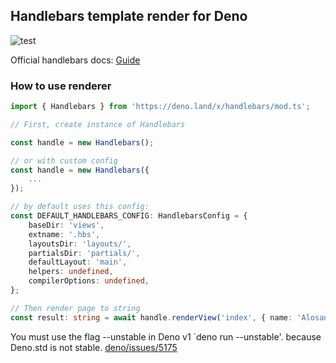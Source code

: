 ## Handlebars template render for Deno

![test](https://github.com/alosaur/handlebars/workflows/test/badge.svg)

Official handlebars docs: [Guide](https://handlebarsjs.com/guide)

### How to use renderer

```ts
import { Handlebars } from 'https://deno.land/x/handlebars/mod.ts';

// First, create instance of Handlebars

const handle = new Handlebars();

// or with custom config
const handle = new Handlebars({
    ...
});

// by default uses this config:
const DEFAULT_HANDLEBARS_CONFIG: HandlebarsConfig = {
    baseDir: 'views',
    extname: '.hbs',
    layoutsDir: 'layouts/',
    partialsDir: 'partials/',
    defaultLayout: 'main',
    helpers: undefined,
    compilerOptions: undefined,
};

// Then render page to string
const result: string = await handle.renderView('index', { name: 'Alosaur' });

```

You must use the flag --unstable in Deno v1 `deno run --unstable'.
because Deno.std is not stable. [deno/issues/5175](https://github.com/denoland/deno/issues/5175)

